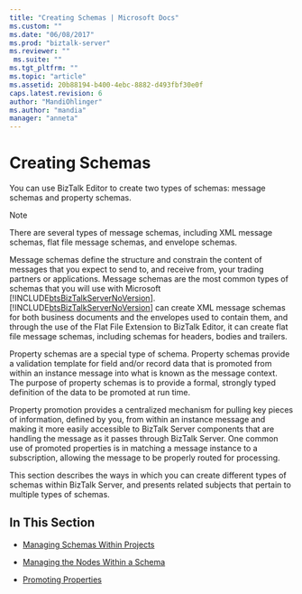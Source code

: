 ```yaml
---
title: "Creating Schemas | Microsoft Docs"
ms.custom: ""
ms.date: "06/08/2017"
ms.prod: "biztalk-server"
ms.reviewer: ""
 ms.suite: ""
ms.tgt_pltfrm: ""
ms.topic: "article"
ms.assetid: 20b88194-b400-4ebc-8882-d493fbf30e0f
caps.latest.revision: 6
author: "MandiOhlinger"
ms.author: "mandia"
manager: "anneta"
---
```

# Creating Schemas
You can use BizTalk Editor to create two types of schemas: message schemas and property schemas.  
  
> [!NOTE]
>  There are several types of message schemas, including XML message schemas, flat file message schemas, and envelope schemas.  
  
 Message schemas define the structure and constrain the content of messages that you expect to send to, and receive from, your trading partners or applications. Message schemas are the most common types of schemas that you will use with Microsoft [!INCLUDE[btsBizTalkServerNoVersion](../includes/btsbiztalkservernoversion-md.md)]. [!INCLUDE[btsBizTalkServerNoVersion](../includes/btsbiztalkservernoversion-md.md)] can create XML message schemas for both business documents and the envelopes used to contain them, and through the use of the Flat File Extension to BizTalk Editor, it can create flat file message schemas, including schemas for headers, bodies and trailers.  
  
 Property schemas are a special type of schema. Property schemas provide a validation template for field and/or record data that is promoted from within an instance message into what is known as the message context. The purpose of property schemas is to provide a formal, strongly typed definition of the data to be promoted at run time.  
  
 Property promotion provides a centralized mechanism for pulling key pieces of information, defined by you, from within an instance message and making it more easily accessible to BizTalk Server components that are handling the message as it passes through BizTalk Server. One common use of promoted properties is in matching a message instance to a subscription, allowing the message to be properly routed for processing.  
  
 This section describes the ways in which you can create different types of schemas within BizTalk Server, and presents related subjects that pertain to multiple types of schemas.  
  
## In This Section  
  
-   [Managing Schemas Within Projects](../core/managing-schemas-within-projects.md)  
  
-   [Managing the Nodes Within a Schema](../core/managing-the-nodes-within-a-schema.md)  
  
-   [Promoting Properties](../core/promoting-properties.md)